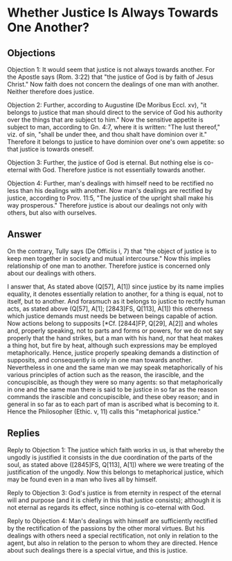 # Whether Justice Is Always Towards One Another?

## Objections

Objection 1: It would seem that justice is not always towards another. For the Apostle says (Rom. 3:22) that "the justice of God is by faith of Jesus Christ." Now faith does not concern the dealings of one man with another. Neither therefore does justice.

Objection 2: Further, according to Augustine (De Moribus Eccl. xv), "it belongs to justice that man should direct to the service of God his authority over the things that are subject to him." Now the sensitive appetite is subject to man, according to Gn. 4:7, where it is written: "The lust thereof," viz. of sin, "shall be under thee, and thou shalt have dominion over it." Therefore it belongs to justice to have dominion over one's own appetite: so that justice is towards oneself.

Objection 3: Further, the justice of God is eternal. But nothing else is co-eternal with God. Therefore justice is not essentially towards another.

Objection 4: Further, man's dealings with himself need to be rectified no less than his dealings with another. Now man's dealings are rectified by justice, according to Prov. 11:5, "The justice of the upright shall make his way prosperous." Therefore justice is about our dealings not only with others, but also with ourselves.

## Answer

On the contrary, Tully says (De Officiis i, 7) that "the object of justice is to keep men together in society and mutual intercourse." Now this implies relationship of one man to another. Therefore justice is concerned only about our dealings with others.

I answer that, As stated above (Q[57], A[1]) since justice by its name implies equality, it denotes essentially relation to another, for a thing is equal, not to itself, but to another. And forasmuch as it belongs to justice to rectify human acts, as stated above (Q[57], A[1]; [2843]FS, Q[113], A[1]) this otherness which justice demands must needs be between beings capable of action. Now actions belong to supposits [*Cf. [2844]FP, Q[29], A[2]] and wholes and, properly speaking, not to parts and forms or powers, for we do not say properly that the hand strikes, but a man with his hand, nor that heat makes a thing hot, but fire by heat, although such expressions may be employed metaphorically. Hence, justice properly speaking demands a distinction of supposits, and consequently is only in one man towards another. Nevertheless in one and the same man we may speak metaphorically of his various principles of action such as the reason, the irascible, and the concupiscible, as though they were so many agents: so that metaphorically in one and the same man there is said to be justice in so far as the reason commands the irascible and concupiscible, and these obey reason; and in general in so far as to each part of man is ascribed what is becoming to it. Hence the Philosopher (Ethic. v, 11) calls this "metaphorical justice."

## Replies

Reply to Objection 1: The justice which faith works in us, is that whereby the ungodly is justified it consists in the due coordination of the parts of the soul, as stated above ([2845]FS, Q[113], A[1]) where we were treating of the justification of the ungodly. Now this belongs to metaphorical justice, which may be found even in a man who lives all by himself.

Reply to Objection 3: God's justice is from eternity in respect of the eternal will and purpose (and it is chiefly in this that justice consists); although it is not eternal as regards its effect, since nothing is co-eternal with God.

Reply to Objection 4: Man's dealings with himself are sufficiently rectified by the rectification of the passions by the other moral virtues. But his dealings with others need a special rectification, not only in relation to the agent, but also in relation to the person to whom they are directed. Hence about such dealings there is a special virtue, and this is justice.